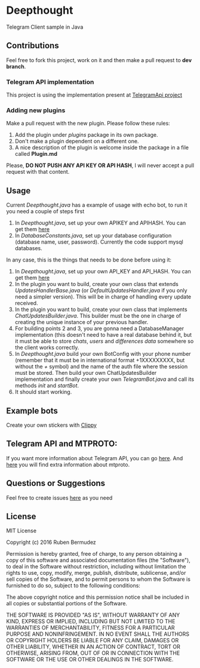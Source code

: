 #  Deepthought 

Telegram Client sample in Java

## Contributions

Feel free to fork this project, work on it and then make a pull request to **dev branch**. 

### Telegram API implementation

This project is using the implementation present at [TelegramApi project](https://github.com/rubenlagus/TelegramApi)

### Adding new plugins

Make a pull request with the new plugin. Please follow these rules:

  1. Add the plugin under *plugins* package in its own package.
  2. Don't make a plugin dependent on a different one.
  3. A nice description of the plugin is welcome inside the package in a file called **Plugin.md**
    

Please, **DO NOT PUSH ANY API KEY OR API HASH**, I will never accept a pull request with that content.


## Usage

Current *Deepthought.java* has a example of usage with echo bot, to run it you need a couple of steps first
    
  1. In *Deepthought.java*, set up your own APIKEY and APIHASH. You can get them [here](https://core.telegram.org/api/obtaining_api_id)
  2. In *DatabaseConstants.java*, set up your database configuration (database name, user, password). Currently the code support mysql databases.

In any case, this is the things that needs to be done before using it:

  1. In *Deepthought.java*, set up your own API_KEY and API_HASH. You can get them [here](https://core.telegram.org/api/obtaining_api_id)
  2. In the plugin you want to build, create your own class that extends *UpdatesHandlerBase.java* (or *DefaultUpdatesHandler.java* if you only need a simpler version). This will be in charge of handling every update received.
  3. In the plugin you want to build, create your own class that implements *ChatUpdatesBuilder.java*. This builder must be the one in charge of creating the unique instance of your previous handler.
  4. For building points 2 and 3, you are gonna need a DatabaseManager implementation (this doesn't need to have a real database behind it, but it must be able to store *chats*, *users* and *differences data* somewhere so the client works correctly.
  5. In *Deepthought.java* build your own BotConfig with your phone number (remember that it must be in international format +1XXXXXXXXX, but without the *+* symbol) and the name of the auth file where the session must be stored. Then build your own ChatUpdatesBuilder implementation and finally create your own *TelegramBot.java* and call its methods *init* and *startBot*.
  6. It should start working.
    
    
## Example bots

Create your own stickers with [Clippy](https://telegram.me/clippy)
    
## Telegram API and MTPROTO:

If you want more information about Telegram API, you can go [here](https://core.telegram.org/api#telegram-api). And [here](https://core.telegram.org/mtproto) you will find extra information about mtproto.
 
## Questions or Suggestions
Feel free to create issues [here](https://github.com/rubenlagus/Deepthought/issues) as you need

## License 
MIT License

Copyright (c) 2016 Ruben Bermudez

Permission is hereby granted, free of charge, to any person obtaining a copy
of this software and associated documentation files (the "Software"), to deal
in the Software without restriction, including without limitation the rights
to use, copy, modify, merge, publish, distribute, sublicense, and/or sell
copies of the Software, and to permit persons to whom the Software is
furnished to do so, subject to the following conditions:

The above copyright notice and this permission notice shall be included in all
copies or substantial portions of the Software.

THE SOFTWARE IS PROVIDED "AS IS", WITHOUT WARRANTY OF ANY KIND, EXPRESS OR
IMPLIED, INCLUDING BUT NOT LIMITED TO THE WARRANTIES OF MERCHANTABILITY,
FITNESS FOR A PARTICULAR PURPOSE AND NONINFRINGEMENT. IN NO EVENT SHALL THE
AUTHORS OR COPYRIGHT HOLDERS BE LIABLE FOR ANY CLAIM, DAMAGES OR OTHER
LIABILITY, WHETHER IN AN ACTION OF CONTRACT, TORT OR OTHERWISE, ARISING FROM,
OUT OF OR IN CONNECTION WITH THE SOFTWARE OR THE USE OR OTHER DEALINGS IN THE
SOFTWARE.

